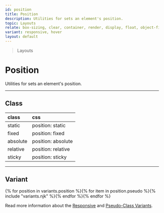 ```yaml
---
id: position
title: Position
description: Utilities for sets an element's position.
topic: Layouts
relate: box-sizing, clear, container, render, display, float, object-fit, object-position, overflow, top/bottom/left/right, visibility, z-index
variant: responsive, hover
layout: default
---
```


> Layouts

# Position

Utilities for sets an element's position.

---

## Class

| <span class="px-3 py-1 text-white (dark)text-charcoal-100 bg-gray-700 (dark)bg-gray-600 rounded-full">class</span> | <span class="px-3 py-1 text-white (dark)text-charcoal-100 bg-gray-700 (dark)bg-gray-600 rounded-full">css</span> |
|:--|:--|
| static | position: static |
| fixed | position: fixed |
| absolute | position: absolute |
| relative | position: relative |
| sticky | position: sticky |

---

## Variant

<y class="flex flex-gap-2 flex-wrap justify-start items-center">{% for position in variants.position %}{% for item in position.pseudo %}{% include "variants.njk" %}{% endfor %}{% endfor %}</y>

Read more information about the [Responsive](/responsive) and [Pseudo-Class Variants](/pseudo-class-variants/).